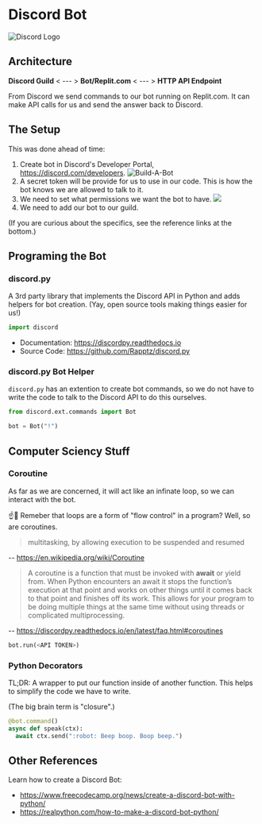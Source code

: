 # Discord Bot

![Discord Logo](https://droplr.com/wp-content/uploads/2020/06/iconfinder_discord_2308078-512x400.png)

## Architecture

**Discord Guild** < --- > **Bot/Replit.com** < --- > **HTTP API Endpoint**

From Discord we send commands to our bot running on Replit.com. It can make API calls for us and send the answer back to Discord.

## The Setup

This was done ahead of time:

1. Create bot in Discord's Developer Portal, https://discord.com/developers.
![Build-A-Bot](https://files.realpython.com/media/discord-bot-add-bot.4735c88ff16b.png)
1. A secret token will be provide for us to use in our code. This is how the bot knows we are allowed to talk to it.
1. We need to set what permissions we want the bot to have.
![](https://files.realpython.com/media/discord-bot-scopes.ee333b7a5987.png)
1. We need to add our bot to our guild.

(If you are curious about the specifics, see the reference links at the bottom.)

## Programing the Bot

### discord.py
A 3rd party library that implements the Discord API in Python and adds helpers for bot creation. (Yay, open source tools making things easier for us!)

```py
import discord
```

* Documentation: https://discordpy.readthedocs.io
* Source Code: https://github.com/Rapptz/discord.py

### discord.py Bot Helper

`discord.py` has an extention to create bot commands, so we do not have to write the code to talk to the Discord API to do this ourselves.

```py
from discord.ext.commands import Bot

bot = Bot("!")
```

## Computer Sciency Stuff

### Coroutine

As far as we are concerned, it will act like an infinate loop, so we can interact with the bot.

☝️🧐 Remeber that loops are a form of "flow control" in a program? Well, so are coroutines.

> multitasking, by allowing execution to be suspended and resumed

-- https://en.wikipedia.org/wiki/Coroutine

> A coroutine is a function that must be invoked with **await** or yield from. When Python encounters an await it stops the function’s execution at that point and works on other things until it comes back to that point and finishes off its work. This allows for your program to be doing multiple things at the same time without using threads or complicated multiprocessing.

-- https://discordpy.readthedocs.io/en/latest/faq.html#coroutines

```py
bot.run(<API TOKEN>)
```

### Python Decorators

TL;DR: A wrapper to put our function inside of another function. This helps to simplify the code we have to write.

(The big brain term is "closure".)

```py
@bot.command()
async def speak(ctx):
  await ctx.send(":robot: Beep boop. Boop beep.")
```

## Other References

Learn how to create a Discord Bot:

* https://www.freecodecamp.org/news/create-a-discord-bot-with-python/
* https://realpython.com/how-to-make-a-discord-bot-python/